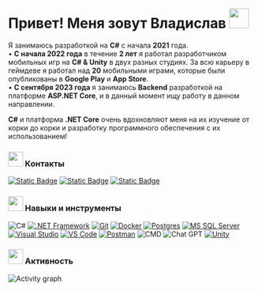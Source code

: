 # Привет! Меня зовут Владислав <img src="https://raw.githubusercontent.com/Tarikul-Islam-Anik/Telegram-Animated-Emojis/main/People/Man%20Technologist.webp" width="40x"> 

Я занимаюсь разработкой на __C#__ с начала __2021__ года.  
• __С начала 2022 года__ в течение __2 лет__ я работал разработчиком мобильных игр на __C# & Unity__ в двух разных студиях. За всю карьеру в геймдеве я работал над __20__ мобильными играми, которые были опубликованы в __Google Play__ и __App Store__.  
• __С сентября 2023 года__ я занимаюсь __Backend__ разработкой на платформе __ASP.NET Core__, и в данный момент ищу работу в данном направлении.  

__C#__ и платформа __.NET Core__ очень вдохновляют меня на их изучение от корки до корки и разработку программного обеспечения с их использованием!  

### <img src="https://raw.githubusercontent.com/Tarikul-Islam-Anik/Telegram-Animated-Emojis/main/Objects/Inbox%20Tray.webp" width="30px"> Контакты
[![Static Badge](https://img.shields.io/badge/Email-white?style=for-the-badge&logo=Gmail&logoColor=white&color=%23EA4335)](mailto:mangushev211104@gmail.com)
[![Static Badge](https://img.shields.io/badge/Telegram-white?style=for-the-badge&logo=Telegram&logoColor=white&color=%2326A5E4)](https://t.me/Vladislav_2123)
[![Static Badge](https://img.shields.io/badge/LinkedIn-white?style=for-the-badge&logo=linkedin&logoColor=white&color=0A66C2)](https://www.linkedin.com/in/mangushev)


### <img src="https://raw.githubusercontent.com/Tarikul-Islam-Anik/Telegram-Animated-Emojis/main/Objects/Toolbox.webp" width="30"/> Навыки и инструменты
![C#](https://img.shields.io/badge/c%23-white?style=for-the-badge&logo=csharp&color=%23512BD4)
[![.NET Framework](https://img.shields.io/badge/Framework-white?style=for-the-badge&logo=.NET&color=%23512BD4)](https://dotnet.microsoft.com/en-us/)
[![Git](https://img.shields.io/badge/git-white?style=for-the-badge&logo=git&logoColor=white&color=F05032)](https://git-scm.com/)
[![Docker](https://img.shields.io/badge/docker-white?style=for-the-badge&logo=docker)](https://www.docker.com/)
[![Postgres](https://img.shields.io/badge/Postgres-white?style=for-the-badge&logo=postgreSQL&logoColor=white&color=4169E1)](https://www.postgresql.org/)
[![MS SQL Server](https://img.shields.io/badge/MS_SQL_Server-white?style=for-the-badge&logo=Microsoft%20SQL%20Server&color=%23CC2927)](https://www.microsoft.com/ru-ru/sql-server/sql-server-2019)
[![Visual Studio](https://img.shields.io/badge/Visual_Studio-white?style=for-the-badge&logo=Visual%20Studio&color=5C2D91)](https://visualstudio.microsoft.com/ru/)
[![VS Code](https://img.shields.io/badge/VS_Code-white?style=for-the-badge&logo=Visual%20Studio%20Code&color=007ACC)](https://code.visualstudio.com/)
[![Postman](https://img.shields.io/badge/Postman-white?style=for-the-badge&logo=Postman&logoColor=white&color=FF6C37)](https://www.postman.com/)
![CMD](https://img.shields.io/badge/CMD-white?style=for-the-badge&logo=Windows%20Terminal&color=4D4D4D)
![Chat GPT](https://img.shields.io/badge/Chat%20GPT-412991?style=for-the-badge&logo=OpenAI)
[![Unity](https://img.shields.io/badge/Unity-white?style=for-the-badge&logo=Unity&color=%23000000)](https://unity.com)

### <img src="https://raw.githubusercontent.com/Tarikul-Islam-Anik/Telegram-Animated-Emojis/main/Objects/Tear%20Off%20Calendar.webp" width="30px"> Активность
![Activity graph](https://github-readme-activity-graph.vercel.app/graph?username=Vladislav2123&theme=github-compact&line=474648&hide_title=true&hide_border=true)

